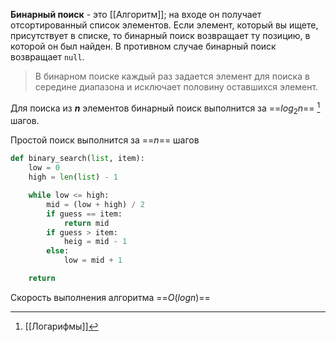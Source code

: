 **Бинарный поиск** - это [[Алгоритм]]; на входе он получает отсортированный список элементов. Если элемент, который вы ищете, присутствует в списке, то бинарный поиск возвращает ту позицию, в которой он был найден. В противном случае бинарный поиск возвращает `null`.

> В бинарном поиске каждый раз задается элемент для поиска в середине диапазона и исключает половину оставшихся элемент.

Для поиска из ***n*** элементов бинарный поиск выполнится за ==$log_2n$== [^Логарифмы] шагов.

[^Логарифмы]: [[Логарифмы]]

Простой поиск выполнится за ==$n$== шагов

```python
def binary_search(list, item):
	low = 0
	high = len(list) - 1

	while low <= high:
		mid = (low + high) / 2
		if guess == item:
			return mid
		if guess > item:
			heig = mid - 1
		else:
			low = mid + 1

	return
```

Скорость выполнения алгоритма ==$O(log n)$==
